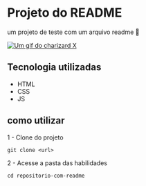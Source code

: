 # Projeto do README
um projeto de teste com um arquivo readme 🎈

[<img src="./tela.gif" alt="Um gif do charizard X">](https://sg.portal-pokemon.com/play/pokedex/0006_1)

## Tecnologia utilizadas
- HTML 
- CSS
- JS 

## como utilizar

1 - Clone do projeto
```
git clone <url>
```

2 - Acesse a pasta das habilidades
```
cd repositorio-com-readme
```